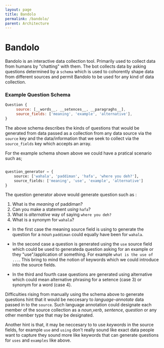 ```yaml
---
layout: page
title: Bandolo
permalink: /bandolo/
parent: Architecture
---
```


# Bandolo

Bandolo is an interactive data collection tool. Primarily used to collect data from humans by "chatting" with them. The bot collects data by asking questions determined by a `schema` which is used to cohorently shape data from different sources and permit Bandolo to be used for any kind of data collection.

### Example Question Schema

```js
Question {
     source: [__words__, __setences__, __paragraghs__],
     source_fields: ['meaning', 'example', 'alternative'],
}
```

The above schema describes the kinds of questions that would be generated from data passed as a collection from any data source via the `source` key and the data/information that we seek to collect via the `source_fields` key which accepts an array.

For the example schema shown above we could have a pratical scenario such as;

```python

question_generator = {
    source: ['wahala', 'paddiman', 'hafa', 'where you deh?'],
    source_fields: ['meaning', 'use', 'example', 'alternative']
}

```

The question generator above would generate question such as :

1. What is the *meaning* of paddiman?
2. Can you make a statement *using* `hafa`?
3. What is *alternative* way of saying `where you deh?`
4. What is a synonym for `wahala`?

  - In the first case the meaning source field is using to generate the question for a noun `paddiman` could equally have been for `wahala`. 

  - In the second case a question is generated using the `use` source field which could be used to generateda question asking for an example or they "use"/application of something. For example `what is the use of ...`. This bring to mind the notion of keywords which we could introduce into the source fields. 

  - In the third and fourth case questions are generated using alternative which could mean alternative phrasing for a setence (case 3) or synonym for a word (case 4).


Difficulties rising from manually using the schema above to generate questions hint that it would be neccesary to _language-annotate_ data passed in to the `source`. Such language annotation could designate each member of the source collection as a _noun_,_verb_, _sentence_, _question_ or any other member type that may be designated.

Another hint is that, it may be neccesary to to use _keywords_ in the source fields, for example `use` and `using` don't really sound like exact data people want to capture they sound more like keywords that can generate questions for `uses` and `examples` like above.